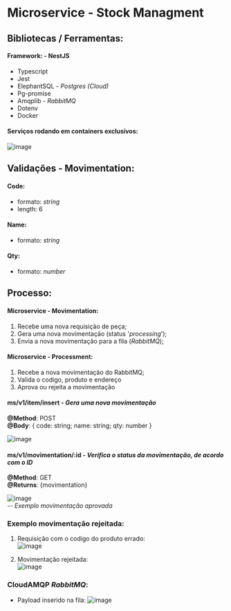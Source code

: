 # Microservice - Stock Managment

## Bibliotecas / Ferramentas:
#### **Framework**: - NestJS
- Typescript
- Jest
- ElephantSQL - *Postgres (Cloud)*
- Pg-promise
- Amqplib - *RabbitMQ*
- Dotenv
- Docker

#### Serviços rodando em containers exclusivos: <br>
![image](https://github.com/vnikolaus/portifolio_v/assets/111655667/a8b71c57-2c11-40cb-85c4-86223819127a)


## Validações - Movimentation:
#### Code:
- formato: *string*
- length: 6

#### Name:
- formato: *string*

#### Qty:
- formato: *number*


## Processo:
#### Microservice - Movimentation:
1. Recebe uma nova requisição de peça;
2. Gera uma nova movimentação (status '*processing*');
3. Envia a nova movimentação para a fila (*RabbitMQ*);

#### Microservice - Processment:
1. Recebe a nova movimentação do RabbitMQ;
2. Valida o codigo, produto e endereço
3. Aprova ou rejeita a movimentação


#### ms/v1/item/insert - *Gera uma nova movimentação*
**@Method**: POST <br>
**@Body**: { code: string; name: string; qty: number } <br>

![image](https://github.com/vnikolaus/portifolio_v/assets/111655667/42a268f7-9e30-4f5e-bb5d-9f69de186c27)<br>

#### ms/v1/movimentation/:id - *Verifica o status da movimentação, de acordo com o ID*
**@Method**: GET <br>
**@Returns**: {movimentation} <br>

![image](https://github.com/vnikolaus/portifolio_v/assets/111655667/e2b47ad4-f4b6-4e63-9176-91acb35e4cdf)<br>
-- *Exemplo movimentação aprovada*

### Exemplo movimentação rejeitada:
1. Requisição com o codigo do produto errado: <br>
![image](https://github.com/vnikolaus/portifolio_v/assets/111655667/69ece8ff-b0e7-42a2-87a4-8e203afcd7a6)

2. Movimentação rejeitada: <br>
![image](https://github.com/vnikolaus/portifolio_v/assets/111655667/75b093c7-a0c6-4c3f-97a2-15285e72d3de)

### CloudAMQP *RabbitMQ*:

- Payload inserido na fila:
![image](https://github.com/vnikolaus/portifolio_v/assets/111655667/6cf312bb-ca4a-4c8e-a1b8-0058e5b0012f)





